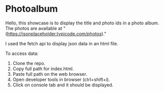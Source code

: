 # Photoalbum
Hello, this showcase is to display the title and photo ids in a photo album.  The photos are available at 
"(https://jsonplaceholder.typicode.com/photos)."

I used the fetch api to display json data in an html file.

To access data:
1. Clone the repo.
2. Copy full path for index.html.
3. Paste full path on the web browser.
4. Open developer tools in browser (ctrl+shift+i).
5. Click on console tab and it should be displayed.
